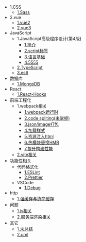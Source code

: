 - 1.CSS
  - [1.Sass](1css/sass.md)
- 2.vue
  - [1.vue2](2vue/vue2.md)
  - [2.vue3](2vue/vue3.md)
- JavaScript
  - 1.JavaScript高级程序设计(第4版)
    - [1.简介](javascript/javascriptBook/readme.md)
    - [2.script标签](javascript/javascriptBook/script.md)
    - [3.语言基础](javascript/javascriptBook/language.md)
    - [4.5555](javascript/javascriptBook/4.md)
  - [2.TypeScript](javascript/typescript/readme.md)
  - [3.es6](javascript/es6/es6.md)
- 数据库
  - [1.MongoDB](database/mongodb.md)
- React
  - [1.React-Hooks](react/react-hooks.md)
- 前端工程化
  - 1.webpack相关
    - [1.webpack运行时](engineering/webpack/runtime)
    - [2.code spliting(未掌握)](engineering/webpack/codeSpliting)
    - [3.json/image打包](engineering/webpack/json&image)
    - [4.加载样式](engineering/webpack/css)
    - [5.资源注入html](engineering/webpack/html)
    - [6.热模块替换HMR](engineering/webpack/HMR)
    - [7.提升构建性能](engineering/webpack/speed)
  - [2.vite相关](engineering/vite.md)
- 功能性相关
  - 代码格式化
    - [1.ESLint](features/format/eslint.md)
    - [2.Prettier](features/format/prettier.md)
  - VSCode
    - [1.Debug](features/vscode/debug.md)
- http
  - [1.强缓存与协商缓存](http/cache.md)
- 问题
  - [1.js相关](question/js.md)
  - [2.服务端渲染相关](question/server.md)
- 其它
  - [1.未总结](other/readme.md)
  - [2.uml](other/uml.md)

